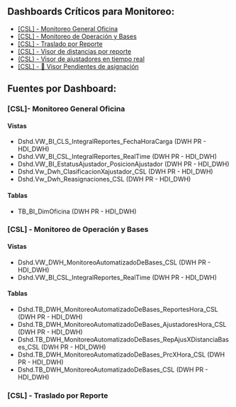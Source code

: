 

## Dashboards Críticos para Monitoreo:
- [[CSL] - Monitoreo General Oficina](https://app.powerbi.com/groups/86700fe3-6252-40d6-bc59-29bb04a81137/reports/e9f26dcd-e79c-438b-bf3b-4e601ea276e1/ReportSectionb94fde670a50030eb1ba?experience=power-bi)
- [[CSL] - Monitoreo de Operación y Bases](https://app.powerbi.com/groups/86700fe3-6252-40d6-bc59-29bb04a81137/reports/5953fb1e-69dc-4f5f-96b6-9f56e00a4403/ReportSection1628f1c19b42da80d449?experience=power-bi)
- [[CSL] - Traslado por Reporte](https://app.powerbi.com/groups/86700fe3-6252-40d6-bc59-29bb04a81137/reports/3040a213-a96c-4f03-983a-9aa226f90d3d/ReportSection?experience=power-bi)
- [[CSL] - Visor de distancias por reporte](https://app.powerbi.com/groups/b9ecf1f9-111f-4bb9-bad3-e5b5525f93f2/reports/42ae2dd0-ae6b-469b-903d-89d2fa8a01f5/ReportSection?experience=power-bi)
- [(CSL) - Visor de ajustadores en tiempo real](https://app.powerbi.com/groups/b9ecf1f9-111f-4bb9-bad3-e5b5525f93f2/reports/54e04ec5-957c-4d28-8a0b-af35a49178a5/ReportSection2df0d3241e46e50daee2?experience=power-bi)
- [[CSL] - 📡 Visor Pendientes de asignación](https://app.powerbi.com/groups/b9ecf1f9-111f-4bb9-bad3-e5b5525f93f2/reports/9a52e8df-d12f-45c3-a606-9b6abfe1f059?experience=power-bi)

## Fuentes por Dashboard:
### \[CSL\]- Monitoreo General Oficina

#### Vistas
- Dshd.VW_BI_CLS_IntegralReportes_FechaHoraCarga (DWH PR - HDI_DWH)
- Dshd.VW_BI_CSL_IntegralReportes_RealTime (DWH PR - HDI_DWH)
- Dshd.VW_BI_EstatusAjustador_PosicionAjustador (DWH PR - HDI_DWH)
- Dshd.Vw_Dwh_ClasificacionXajustador_CSL (DWH PR - HDI_DWH)
- Dshd.Vw_Dwh_Reasignaciones_CSL (DWH PR - HDI_DWH)

#### Tablas
- TB_BI_DimOficina (DWH PR - HDI_DWH)

### \[CSL] - Monitoreo de Operación y Bases

#### Vistas
- Dshd.VW_DWH_MonitoreoAutomatizadoDeBases_CSL  (DWH PR - HDI_DWH)
- Dshd.VW_BI_CSL_IntegralReportes_RealTime (DWH PR - HDI_DWH)
#### Tablas
- Dshd.TB_DWH_MonitoreoAutomatizadoDeBases_ReportesHora_CSL (DWH PR - HDI_DWH)
- Dshd.TB_DWH_MonitoreoAutomatizadoDeBases_AjustadoresHora_CSL (DWH PR - HDI_DWH)
- Dshd.TB_DWH_MonitoreoAutomatizadoDeBases_RepAjusXDistanciaBases_CSL (DWH PR - HDI_DWH)
- Dshd.TB_DWH_MonitoreoAutomatizadoDeBases_PrcXHora_CSL  (DWH PR - HDI_DWH)
- Dshd.TB_DWH_MonitoreoAutomatizadoDeBases_CSL (DWH PR - HDI_DWH)

### \[CSL] - Traslado por Reporte 
